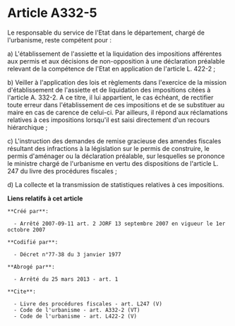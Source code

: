 # Article A332-5

Le responsable du service de l'Etat dans le département, chargé de l'urbanisme, reste compétent pour : 

a) L'établissement de l'assiette et la liquidation des impositions afférentes aux permis et aux décisions de non-opposition à
une déclaration préalable relevant de la compétence de l'Etat en application de l'article L. 422-2 ; 

b) Veiller à l'application des lois et règlements dans l'exercice de la mission d'établissement de l'assiette et de
liquidation des impositions citées à l'article A. 332-2. A ce titre, il lui appartient, le cas échéant, de rectifier toute
erreur dans l'établissement de ces impositions et de se substituer au maire en cas de carence de celui-ci. Par ailleurs, il
répond aux réclamations relatives à ces impositions lorsqu'il est saisi directement d'un recours hiérarchique ; 

c) L'instruction des demandes de remise gracieuse des amendes fiscales résultant des infractions à la législation sur le
permis de construire, le permis d'aménager ou la déclaration préalable, sur lesquelles se prononce le ministre chargé de
l'urbanisme en vertu des dispositions de l'article L. 247 du livre des procédures fiscales ; 

d) La collecte et la transmission de statistiques relatives à ces impositions.

**Liens relatifs à cet article**

	**Créé par**:

	  - Arrêté 2007-09-11 art. 2 JORF 13 septembre 2007 en vigueur le 1er octobre 2007

	**Codifié par**:

	  - Décret n°77-38 du 3 janvier 1977

	**Abrogé par**:

	  - Arrêté du 25 mars 2013 - art. 1

	**Cite**:

	  - Livre des procédures fiscales - art. L247 (V)
	  - Code de l'urbanisme - art. A332-2 (VT)
	  - Code de l'urbanisme - art. L422-2 (V)
